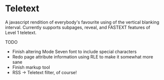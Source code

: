Teletext
========

A javascript rendition of everybody's favourite using of the vertical blanking interval. Currently supports subpages, reveal, and FASTEXT features of Level 1 teletext.

TODO

  * Finish altering Mode Seven font to include special characters
  * Redo page attribute information using RLE to make it somewhat more sane
  * Finish markup tool
  * RSS -> Teletext filter, of course!


